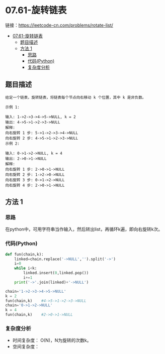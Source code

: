 # 07.61-旋转链表

链接：https://leetcode-cn.com/problems/rotate-list/

- [07.61-旋转链表](#0761-旋转链表)
    - [题目描述](#题目描述)
    - [方法 1](#方法-1)
        - [思路](#思路)
        - [代码(Python)](#代码Python)
        - [复杂度分析](#复杂度分析)

## 题目描述
```
给定一个链表，旋转链表，将链表每个节点向右移动 k 个位置，其中 k 是非负数。

示例 1:

输入: 1->2->3->4->5->NULL, k = 2
输出: 4->5->1->2->3->NULL
解释:
向右旋转 1 步: 5->1->2->3->4->NULL
向右旋转 2 步: 4->5->1->2->3->NULL
示例 2:

输入: 0->1->2->NULL, k = 4
输出: 2->0->1->NULL
解释:
向右旋转 1 步: 2->0->1->NULL
向右旋转 2 步: 1->2->0->NULL
向右旋转 3 步: 0->1->2->NULL
向右旋转 4 步: 2->0->1->NULL
```

## 方法 1

### 思路
在python中，可用字符串当作输入，然后转出list，再循环k遍，即向右旋转k次。


### 代码(Python)
```python
def fun(chain,k):
    linked=chain.replace('->NULL','').split('->')
    i=0
    while i<k:
        linked.insert(0,linked.pop())
        i+=1
    print('->'.join(linked)+'->NULL')

chain='1->2->3->4->5->NULL'
k = 2
fun(chain,k)    #4->5->1->2->3->NULL
chain='0->1->2->NULL'
k = 4
fun(chain,k)    #2->0->1->NULL
```

### 复杂度分析
- 时间复杂度： O(N)，N为旋转的次数k。
- 空间复杂度：


